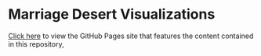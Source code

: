 # Marriage Desert Visualizations

[Click here](http://ifstudies.github.io/marriage_deserts) to view the GitHub Pages site that features the content contained in this repository, 

